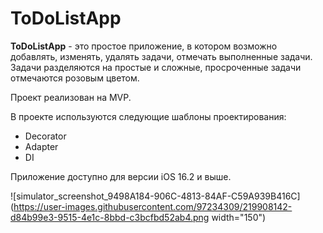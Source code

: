 # ToDoListApp

**ToDoListApp** - это простое приложение, в котором возможно добавлять, изменять, удалять задачи, отмечать выполненные задачи.
Задачи разделяются на простые и сложные, просроченные задачи отмечаются розовым цветом.

Проект реализован на MVP.

В проекте используются следующие шаблоны проектирования:
- Decorator
- Adapter
- DI

Приложение доступно для версии iOS 16.2 и выше.

![simulator_screenshot_9498A184-906C-4813-84AF-C59A939B416C](https://user-images.githubusercontent.com/97234309/219908142-d84b99e3-9515-4e1c-8bbd-c3bcfbd52ab4.png width="150")
